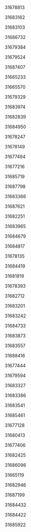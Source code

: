 31678813

31683162

31683103

31686732

31679384

31679524

31687407

31665233

31665570

31679329

31683974

31682839

31684950

31678247

31678149

31677494

31677216

31685719

31687798

31683366

31687621

31682251

31683965

31684679

31684817

31678135

31684419

31681819

31678393

31682712

31683201

31683242

31684733

31683873

31683557

31688416

31677444

31679594

31683327

31683386

31683541

31685461

31677128

31680413

31677406

31682425

31686096

31665119

31682946

31687199

31684432

31684422

31685922

